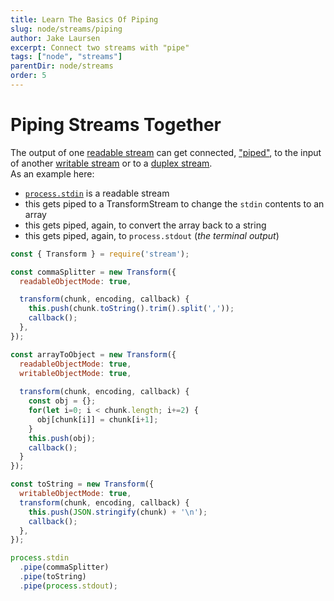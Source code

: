 ```yaml
---
title: Learn The Basics Of Piping
slug: node/streams/piping
author: Jake Laursen
excerpt: Connect two streams with "pipe"
tags: ["node", "streams"]
parentDir: node/streams
order: 5
---
```



# Piping Streams Together
The output of one [readable stream](/node/streams/readable) can get connected, ["piped"](https://nodejs.org/dist/latest-v18.x/docs/api/stream.html#event-pipe), to the input of another [writable stream](/node/streams/writable) or to a [duplex stream](/node/streams/duplex).  
As an example here:
- [`process.stdin`](https://nodejs.org/dist/latest-v18.x/docs/api/process.html#processstdin) is a readable stream 
- this gets piped to a TransformStream to change the `stdin` contents to an array
- this gets piped, again, to convert the array back to a string
- this gets piped, again, to `process.stdout` (_the terminal output_)
```js
const { Transform } = require('stream');

const commaSplitter = new Transform({
  readableObjectMode: true,

  transform(chunk, encoding, callback) {
    this.push(chunk.toString().trim().split(','));
    callback();
  },
});

const arrayToObject = new Transform({
  readableObjectMode: true,
  writableObjectMode: true,
  
  transform(chunk, encoding, callback) {
    const obj = {};
    for(let i=0; i < chunk.length; i+=2) {
      obj[chunk[i]] = chunk[i+1];
    }
    this.push(obj);
    callback();
  }
});

const toString = new Transform({
  writableObjectMode: true,
  transform(chunk, encoding, callback) {
    this.push(JSON.stringify(chunk) + '\n');
    callback();
  },
});

process.stdin
  .pipe(commaSplitter)
  .pipe(toString)
  .pipe(process.stdout);
```